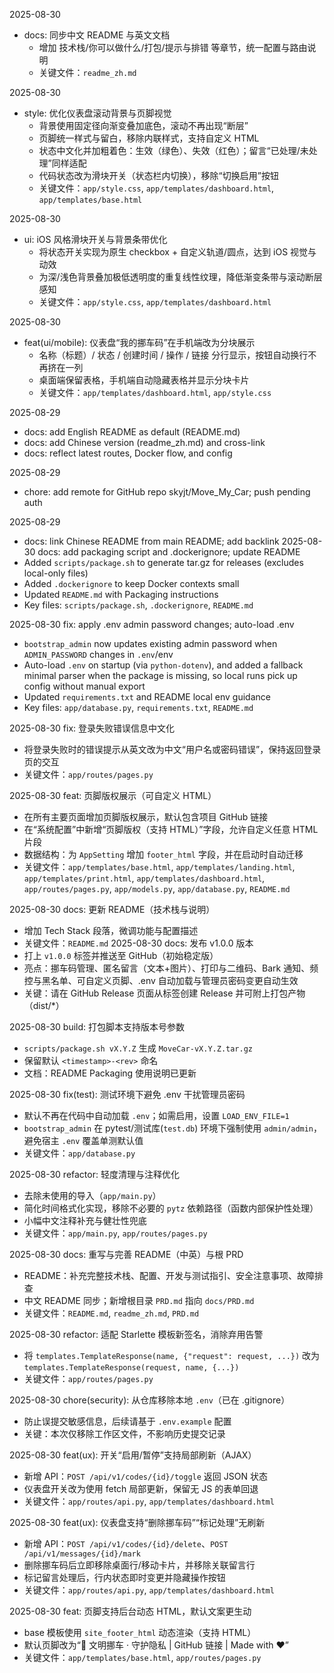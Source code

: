 2025-08-30
- docs: 同步中文 README 与英文文档
  - 增加 技术栈/你可以做什么/打包/提示与排错 等章节，统一配置与路由说明
  - 关键文件：`readme_zh.md`

2025-08-30
- style: 优化仪表盘滚动背景与页脚视觉
  - 背景使用固定径向渐变叠加底色，滚动不再出现“断层”
  - 页脚统一样式与留白，移除内联样式，支持自定义 HTML
  - 状态中文化并加粗着色：生效（绿色）、失效（红色）；留言“已处理/未处理”同样适配
  - 代码状态改为滑块开关（状态栏内切换），移除“切换启用”按钮
  - 关键文件：`app/style.css`, `app/templates/dashboard.html`, `app/templates/base.html`

2025-08-30
- ui: iOS 风格滑块开关与背景条带优化
  - 将状态开关实现为原生 checkbox + 自定义轨道/圆点，达到 iOS 视觉与动效
  - 为深/浅色背景叠加极低透明度的重复线性纹理，降低渐变条带与滚动断层感知
  - 关键文件：`app/style.css`, `app/templates/dashboard.html`

2025-08-30
- feat(ui/mobile): 仪表盘“我的挪车码”在手机端改为分块展示
  - 名称（标题）/ 状态 / 创建时间 / 操作 / 链接 分行显示，按钮自动换行不再挤在一列
  - 桌面端保留表格，手机端自动隐藏表格并显示分块卡片
  - 关键文件：`app/templates/dashboard.html`, `app/style.css`

2025-08-29
- docs: add English README as default (README.md)
- docs: add Chinese version (readme_zh.md) and cross-link
- docs: reflect latest routes, Docker flow, and config

2025-08-29
- chore: add remote for GitHub repo skyjt/Move_My_Car; push pending auth

2025-08-29
- docs: link Chinese README from main README; add backlink
2025-08-30 docs: add packaging script and .dockerignore; update README
- Added `scripts/package.sh` to generate tar.gz for releases (excludes local-only files)
- Added `.dockerignore` to keep Docker contexts small
- Updated `README.md` with Packaging instructions
- Key files: `scripts/package.sh`, `.dockerignore`, `README.md`

2025-08-30 fix: apply .env admin password changes; auto-load .env
- `bootstrap_admin` now updates existing admin password when `ADMIN_PASSWORD` changes in `.env`/env
- Auto-load `.env` on startup (via `python-dotenv`), and added a fallback minimal parser when the package is missing, so local runs pick up config without manual export
- Updated `requirements.txt` and README local env guidance
- Key files: `app/database.py`, `requirements.txt`, `README.md`

2025-08-30 fix: 登录失败错误信息中文化
- 将登录失败时的错误提示从英文改为中文“用户名或密码错误”，保持返回登录页的交互
- 关键文件：`app/routes/pages.py`

2025-08-30 feat: 页脚版权展示（可自定义 HTML）
- 在所有主要页面增加页脚版权展示，默认包含项目 GitHub 链接
- 在“系统配置”中新增“页脚版权（支持 HTML）”字段，允许自定义任意 HTML 片段
- 数据结构：为 `AppSetting` 增加 `footer_html` 字段，并在启动时自动迁移
- 关键文件：`app/templates/base.html`, `app/templates/landing.html`, `app/templates/print.html`, `app/templates/dashboard.html`, `app/routes/pages.py`, `app/models.py`, `app/database.py`, `README.md`

2025-08-30 docs: 更新 README（技术栈与说明）
- 增加 Tech Stack 段落，微调功能与配置描述
- 关键文件：`README.md`
2025-08-30 docs: 发布 v1.0.0 版本
- 打上 `v1.0.0` 标签并推送至 GitHub（初始稳定版）
- 亮点：挪车码管理、匿名留言（文本+图片）、打印与二维码、Bark 通知、频控与黑名单、可自定义页脚、.env 自动加载与管理员密码变更自动生效
- 关键：请在 GitHub Release 页面从标签创建 Release 并可附上打包产物（dist/*）

2025-08-30 build: 打包脚本支持版本号参数
- `scripts/package.sh vX.Y.Z` 生成 `MoveCar-vX.Y.Z.tar.gz`
- 保留默认 `<timestamp>-<rev>` 命名
- 文档：README Packaging 使用说明已更新

2025-08-30 fix(test): 测试环境下避免 .env 干扰管理员密码
- 默认不再在代码中自动加载 `.env`；如需启用，设置 `LOAD_ENV_FILE=1`
- `bootstrap_admin` 在 pytest/测试库(`test.db`) 环境下强制使用 `admin/admin`，避免宿主 `.env` 覆盖单测默认值
- 关键文件：`app/database.py`

2025-08-30 refactor: 轻度清理与注释优化
- 去除未使用的导入（`app/main.py`）
- 简化时间格式化实现，移除不必要的 `pytz` 依赖路径（函数内部保护性处理）
- 小幅中文注释补充与健壮性兜底
- 关键文件：`app/main.py`, `app/routes/pages.py`

2025-08-30 docs: 重写与完善 README（中英）与根 PRD
- README：补充完整技术栈、配置、开发与测试指引、安全注意事项、故障排查
- 中文 README 同步；新增根目录 `PRD.md` 指向 `docs/PRD.md`
- 关键文件：`README.md`, `readme_zh.md`, `PRD.md`

2025-08-30 refactor: 适配 Starlette 模板新签名，消除弃用告警
- 将 `templates.TemplateResponse(name, {"request": request, ...})` 改为 `templates.TemplateResponse(request, name, {...})`
- 关键文件：`app/routes/pages.py`

2025-08-30 chore(security): 从仓库移除本地 `.env`（已在 .gitignore）
- 防止误提交敏感信息，后续请基于 `.env.example` 配置
- 关键：本次仅移除工作区文件，不影响历史提交记录

2025-08-30 feat(ux): 开关“启用/暂停”支持局部刷新（AJAX）
- 新增 API：`POST /api/v1/codes/{id}/toggle` 返回 JSON 状态
- 仪表盘开关改为使用 fetch 局部更新，保留无 JS 的表单回退
- 关键文件：`app/routes/api.py`, `app/templates/dashboard.html`

2025-08-30 feat(ux): 仪表盘支持“删除挪车码”“标记处理”无刷新
- 新增 API：`POST /api/v1/codes/{id}/delete`、`POST /api/v1/messages/{id}/mark`
- 删除挪车码后立即移除桌面行/移动卡片，并移除关联留言行
- 标记留言处理后，行内状态即时变更并隐藏操作按钮
- 关键文件：`app/routes/api.py`, `app/templates/dashboard.html`

2025-08-30 feat: 页脚支持后台动态 HTML，默认文案更生动
- base 模板使用 `site_footer_html` 动态渲染（支持 HTML）
- 默认页脚改为“🚗 文明挪车 · 守护隐私 | GitHub 链接 | Made with ❤️”
- 关键文件：`app/templates/base.html`, `app/routes/pages.py`
